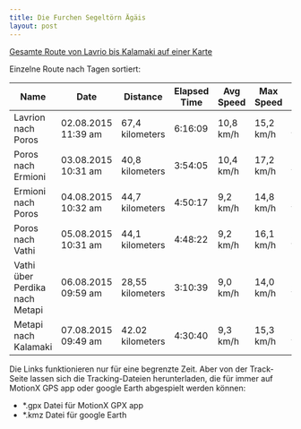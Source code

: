 ```yaml
---
title: Die Furchen Segeltörn Ägäis
layout: post
---
```

[Gesamte Route von Lavrio bis Kalamaki auf einer Karte](http://gps.motionx.com/maps/96a943ab1976e6bbc55b2cff44d71738)

Einzelne Route nach Tagen sortiert:

Name|Date|Distance|Elapsed Time|Avg Speed|Max Speed|Map
----|----|--------|------------|---------|---------|---
Lavrion nach Poros|02.08.2015 11:39 am|67,4 kilometers|6:16:09|10,8 km/h|15,2 km/h|[view](http://gps.motionx.com/maps/8588ae6d0a8de7207e6e3becb2b8b6b0)
Poros nach Ermioni|03.08.2015 10:31 am|40,8 kilometers|3:54:05|10,4 km/h|17,2 km/h|[view](http://gps.motionx.com/maps/ce750858ddee407530d180a3b5a8d0b7)
Ermioni nach Poros|04.08.2015 10:32 am|44,7 kilometers|4:50:17|9,2 km/h|14,8 km/h|[view](http://gps.motionx.com/maps/ce750858ddee407530d180a3b5ad6d53)
Poros nach Vathi|05.08.2015 10:31 am|44,1 kilometers|4:48:22|9,2 km/h|16,1 km/h|[view](http://gps.motionx.com/maps/ce750858ddee407530d180a3b5ad9961)
Vathi über Perdika nach Metapi|06.08.2015 09:59 am|28,55 kilometers|3:10:39|9,0 km/h|14,0 km/h|[view](http://gps.motionx.com/maps/cf45cbda1dcf93318d1083d75b19bffd)
Metapi nach Kalamaki|07.08.2015 09:49 am|42.02 kilometers|4:30:40|9,3 km/h|15,3 km/h|[view](http://gps.motionx.com/maps/cf45cbda1dcf93318d1083d75b1a4503)

Die Links funktionieren nur für eine begrenzte Zeit. Aber von der Track-Seite lassen sich die Tracking-Dateien herunterladen, die für immer auf MotionX GPS app oder google Earth abgespielt werden können:

- *.gpx Datei für MotionX GPX app
- *.kmz Datei für google Earth
